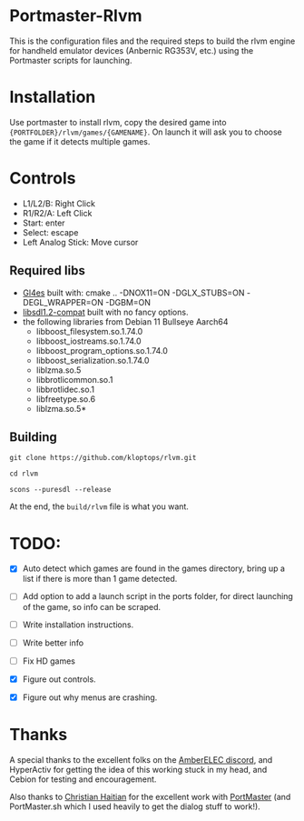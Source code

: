 # Portmaster-Rlvm


This is the configuration files and the required steps to build the rlvm engine for handheld emulator devices (Anbernic RG353V, etc.) using the Portmaster scripts for launching.


# Installation

Use portmaster to install rlvm, copy the desired game into `{PORTFOLDER}/rlvm/games/{GAMENAME}`. On launch it will ask you to choose the game if it detects multiple games.

# Controls

- L1/L2/B: Right Click
- R1/R2/A: Left Click
- Start: enter
- Select: escape
- Left Analog Stick: Move cursor

## Required libs

- [Gl4es](https://github.com/ptitSeb/gl4es)
    built with: cmake .. -DNOX11=ON -DGLX_STUBS=ON -DEGL_WRAPPER=ON -DGBM=ON
- [libsdl1.2-compat](https://github.com/libsdl-org/sdl12-compat)
    built with no fancy options.
- the following libraries from Debian 11 Bullseye Aarch64
  - libboost_filesystem.so.1.74.0
  - libboost_iostreams.so.1.74.0
  - libboost_program_options.so.1.74.0
  - libboost_serialization.so.1.74.0
  - liblzma.so.5
  - libbrotlicommon.so.1
  - libbrotlidec.so.1
  - libfreetype.so.6
  - liblzma.so.5*

## Building

    git clone https://github.com/kloptops/rlvm.git

    cd rlvm

    scons --puresdl --release


At the end, the `build/rlvm` file is what you want.


# TODO:

- [x] Auto detect which games are found in the games directory, bring up a list if there is more than 1 game detected.
- [ ] Add option to add a launch script in the ports folder, for direct launching of the game, so info can be scraped.
- [ ] Write installation instructions.
- [ ] Write better info
- [ ] Fix HD games
- [x] Figure out controls.
- [x] Figure out why menus are crashing.


# Thanks

A special thanks to the excellent folks on the [AmberELEC discord](https://discord.com/invite/R9Er7hkRMe), and HyperActiv for getting the idea of this working stuck in my head, and Cebion for testing and encouragement.

Also thanks to [Christian Haitian](https://github.com/christianhaitian) for the excellent work with [PortMaster](https://github.com/christianhaitian/PortMaster) (and PortMaster.sh which I used heavily to get the dialog stuff to work!).
